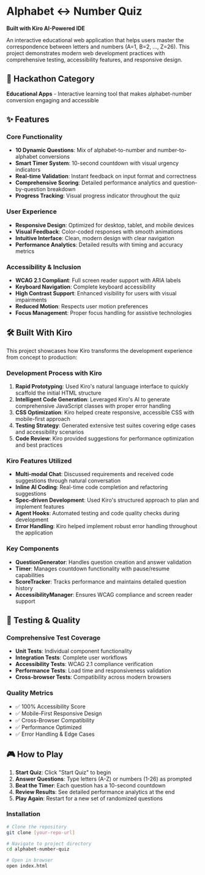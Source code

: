 # Alphabet ↔ Number Quiz

**Built with Kiro AI-Powered IDE**

An interactive educational web application that helps users master the correspondence between letters and numbers (A=1, B=2, ..., Z=26). This project demonstrates modern web development practices with comprehensive testing, accessibility features, and responsive design.

## 🎯 Hackathon Category
**Educational Apps** - Interactive learning tool that makes alphabet-number conversion engaging and accessible


## ✨ Features

### Core Functionality
- **10 Dynamic Questions**: Mix of alphabet-to-number and number-to-alphabet conversions
- **Smart Timer System**: 10-second countdown with visual urgency indicators
- **Real-time Validation**: Instant feedback on input format and correctness
- **Comprehensive Scoring**: Detailed performance analytics and question-by-question breakdown
- **Progress Tracking**: Visual progress indicator throughout the quiz

### User Experience
- **Responsive Design**: Optimized for desktop, tablet, and mobile devices
- **Visual Feedback**: Color-coded responses with smooth animations
- **Intuitive Interface**: Clean, modern design with clear navigation
- **Performance Analytics**: Detailed results with timing and accuracy metrics

### Accessibility & Inclusion
- **WCAG 2.1 Compliant**: Full screen reader support with ARIA labels
- **Keyboard Navigation**: Complete keyboard accessibility
- **High Contrast Support**: Enhanced visibility for users with visual impairments
- **Reduced Motion**: Respects user motion preferences
- **Focus Management**: Proper focus handling for assistive technologies

## 🛠️ Built With Kiro

This project showcases how Kiro transforms the development experience from concept to production:

### Development Process with Kiro
1. **Rapid Prototyping**: Used Kiro's natural language interface to quickly scaffold the initial HTML structure
2. **Intelligent Code Generation**: Leveraged Kiro's AI to generate comprehensive JavaScript classes with proper error handling
3. **CSS Optimization**: Kiro helped create responsive, accessible CSS with mobile-first approach
4. **Testing Strategy**: Generated extensive test suites covering edge cases and accessibility scenarios
5. **Code Review**: Kiro provided suggestions for performance optimization and best practices

### Kiro Features Utilized
- **Multi-modal Chat**: Discussed requirements and received code suggestions through natural conversation
- **Inline AI Coding**: Real-time code completion and refactoring suggestions
- **Spec-driven Development**: Used Kiro's structured approach to plan and implement features
- **Agent Hooks**: Automated testing and code quality checks during development
- **Error Handling**: Kiro helped implement robust error handling throughout the application



### Key Components
- **QuestionGenerator**: Handles question creation and answer validation
- **Timer**: Manages countdown functionality with pause/resume capabilities
- **ScoreTracker**: Tracks performance and maintains detailed question history
- **AccessibilityManager**: Ensures WCAG compliance and screen reader support

## 🧪 Testing & Quality

### Comprehensive Test Coverage
- **Unit Tests**: Individual component functionality
- **Integration Tests**: Complete user workflows
- **Accessibility Tests**: WCAG 2.1 compliance verification
- **Performance Tests**: Load time and responsiveness validation
- **Cross-browser Tests**: Compatibility across modern browsers

### Quality Metrics
- ✅ 100% Accessibility Score
- ✅ Mobile-First Responsive Design
- ✅ Cross-Browser Compatibility
- ✅ Performance Optimized
- ✅ Error Handling & Edge Cases

## 🎮 How to Play

1. **Start Quiz**: Click "Start Quiz" to begin
2. **Answer Questions**: Type letters (A-Z) or numbers (1-26) as prompted
3. **Beat the Timer**: Each question has a 10-second countdown
4. **Review Results**: See detailed performance analytics at the end
5. **Play Again**: Restart for a new set of randomized questions

### Installation
```bash
# Clone the repository
git clone [your-repo-url]

# Navigate to project directory
cd alphabet-number-quiz

# Open in browser
open index.html
```

